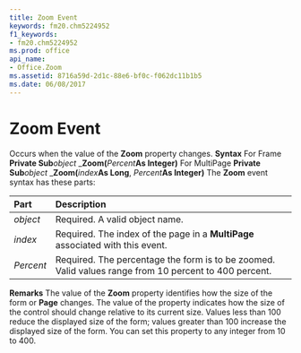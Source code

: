 ```yaml
---
title: Zoom Event
keywords: fm20.chm5224952
f1_keywords:
- fm20.chm5224952
ms.prod: office
api_name:
- Office.Zoom
ms.assetid: 8716a59d-2d1c-88e6-bf0c-f062dc11b1b5
ms.date: 06/08/2017
---
```



# Zoom Event



Occurs when the value of the **Zoom** property changes.
 **Syntax**
For Frame **Private Sub**_object_ _**Zoom(**_Percent_**As Integer)**
For MultiPage **Private Sub**_object_ _**Zoom(**_index_**As Long**, _Percent_**As Integer)**
The **Zoom** event syntax has these parts:


|**Part**|**Description**|
|:-----|:-----|
| _object_|Required. A valid object name.|
| _index_|Required. The index of the page in a **MultiPage** associated with this event.|
| _Percent_|Required. The percentage the form is to be zoomed. Valid values range from 10 percent to 400 percent.|
 **Remarks**
The value of the **Zoom** property identifies how the size of the form or **Page** changes. The value of the property indicates how the size of the control should change relative to its current size. Values less than 100 reduce the displayed size of the form; values greater than 100 increase the displayed size of the form.
You can set this property to any integer from 10 to 400.

